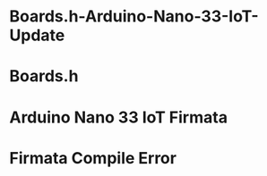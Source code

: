 # Boards.h-Arduino-Nano-33-IoT-Update
# Boards.h
# Arduino Nano 33 IoT Firmata
# Firmata Compile Error
